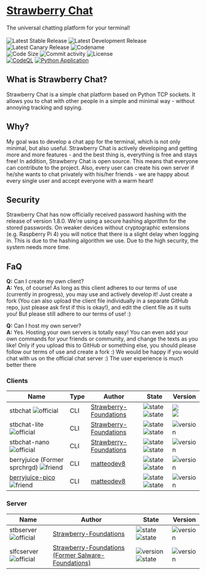 # [Strawberry Chat](https://github.com/orgs/Strawberry-Foundations/projects/1)
The universal chatting platform for your terminal!<br><br>
![Latest Stable Release](https://img.shields.io/badge/dynamic/json?url=https%3A%2F%2Fraw.githubusercontent.com%2FStrawberry-Foundations%2Fstrawberry-chat%2Fmain%2Fapi%2Fjson%2Fversions.json&query=%24.stbchat.server.stable&label=Latest%20Stable%20Release&color=success) ![Latest Development Release](https://img.shields.io/badge/dynamic/json?url=https%3A%2F%2Fraw.githubusercontent.com%2FStrawberry-Foundations%2Fstrawberry-chat%2Fmain%2Fapi%2Fjson%2Fversions.json&query=%24.stbchat.server.dev&label=Latest%20Development%20Release&color=success) ![Latest Canary Release](https://img.shields.io/badge/dynamic/json?url=https%3A%2F%2Fraw.githubusercontent.com%2FStrawberry-Foundations%2Fstrawberry-chat%2Fmain%2Fapi%2Fjson%2Fversions.json&query=%24.stbchat.server.canary&label=Latest%20Canary%20Release&color=success) ![Codename](https://img.shields.io/badge/Codename-Vanilla_Cake-darkred)<br>
![Code Size](https://img.shields.io/github/languages/code-size/Strawberry-Foundations/strawberry-chat) ![Commit activity](https://img.shields.io/github/commit-activity/w/Strawberry-Foundations/strawberry-chat) ![License](https://img.shields.io/github/license/Strawberry-Foundations/strawberry-chat)<br> [![CodeQL](https://github.com/Strawberry-Foundations/strawberry-chat/actions/workflows/github-code-scanning/codeql/badge.svg)](https://github.com/Strawberry-Foundations/strawberry-chat/actions/workflows/github-code-scanning/codeql) [![Python Application](https://github.com/Strawberry-Foundations/strawberry-chat/actions/workflows/python.yml/badge.svg)](https://github.com/Strawberry-Foundations/strawberry-chat/actions/workflows/python.yml) <br>
<!-- ![Commit](https://img.shields.io/badge/100_Commits_in_5_days-success?style=for-the-badge) ![Commit](https://img.shields.io/badge/200_Commits_in_7_days-gold?style=for-the-badge) ![Commit](https://img.shields.io/badge/300_Commits_in_10_days-darkblue?style=for-the-badge) ![Commit](https://img.shields.io/badge/400_Commits_in_18_Days-yellow?style=for-the-badge) ![Commit](https://img.shields.io/badge/500_Commits_in_19_Days-cyan?style=for-the-badge)<br> -->


## What is Strawberry Chat?
Strawberry Chat is a simple chat platform based on Python TCP sockets. It allows you to chat with other people in a simple and minimal way - without annoying tracking and spying. 

## Why?
My goal was to develop a chat app for the terminal, which is not only minimal, but also useful. Strawberry Chat is actively developing and getting more and more features - and the best thing is, everything is free and stays free! 
In addition, Strawberry Chat is open source. This means that everyone can contribute to the project. Also, every user can create his own server if he/she wants to chat privately with his/her friends - we are happy about every single user and accept everyone with a warm heart! 

<!-- ## Current state ![State](https://img.shields.io/badge/dynamic/json?url=https%3A%2F%2Fraw.githubusercontent.com%2FStrawberry-Foundations%2Fstrawberry-chat%2Fmain%2Fapi%2Fjson%2Fversions.json&query=%24.stbchat.server.stable&label=%20&color=success) ![State](https://img.shields.io/badge/dynamic/json?url=https%3A%2F%2Fraw.githubusercontent.com%2FStrawberry-Foundations%2Fstrawberry-chat%2Fmain%2Fapi%2Fjson%2Fversions.json&query=%24.stbchat.server.dev&label=%20&color=success)
Currently, Strawberry Chat is being developed a lot, even almost daily. Currently we are in a end **beta** stage. The big part already exists and Strawberry Chat is very well usable, but there are still some things missing, ***including some commands, complete porting of all commands to the new command system and important bug fixes*** -->

## Security
Strawberry Chat has now officially received password hashing with the release of version 1.8.0. We're using a secure hashing algorithm for the stored passwords. On weaker devices without cryptographic extensions (e.g. Raspberry Pi 4) you will notice that there is a slight delay when logging in. This is due to the hashing algorithm we use. Due to the high security, the system needs more time.  

## FaQ
**Q:** Can I create my own client?<br>
**A:** Yes, of course! As long as this client adheres to our terms of use (currently in progress), you may use and actively develop it! Just create a fork (You can also upload the client file individually in a separate GitHub repo, just please ask first if this is okay!), and edit the client file as it suits you! But please still adhere to our terms of use! :)

**Q:** Can I host my own server?<br>
**A:** Yes. Hosting your own servers is totally easy! You can even add your own commands for your friends or community, and change the texts as you like! Only if you upload this to GitHub or something else, you should please follow our terms of use and create a fork :) We would be happy if you would chat with us on the official chat server :) The user experience is much better there






### Clients
| Name                                                                                     | Type | Author                                                             | State                                                                                                                 | Version     |
|------------------------------------------------------------------------------------------| --   | --                                                                  | --                                                                                                                    | --                                              |             
| stbchat ![official](https://img.shields.io/badge/Official-success)                       | CLI  | [Strawberry-Foundations](https://github.com/Strawberry-Foundations) | ![state](https://img.shields.io/badge/Open--Source-success) ![state](https://img.shields.io/badge/Available-success)  | ![](https://img.shields.io/badge/dynamic/json?url=https%3A%2F%2Fraw.githubusercontent.com%2FStrawberry-Foundations%2Fstrawberry-chat%2Fmain%2Fapi%2Fjson%2Fversions.json&query=%24.stbchat.client.stable&label=Stable&color=success) <br>![](https://img.shields.io/badge/dynamic/json?url=https%3A%2F%2Fraw.githubusercontent.com%2FStrawberry-Foundations%2Fstrawberry-chat%2Fmain%2Fapi%2Fjson%2Fversions.json&query=%24.stbchat.client.canary&label=Canary&color=success)          |
| stbchat-lite ![official](https://img.shields.io/badge/Official-success)                  | CLI  | [Strawberry-Foundations](https://github.com/Strawberry-Fondations) | ![state](https://img.shields.io/badge/Open--Source-success)  ![state](https://img.shields.io/badge/Available-success) | ![version](https://img.shields.io/badge/dynamic/json?url=https%3A%2F%2Fraw.githubusercontent.com%2FStrawberry-Foundations%2Fstrawberry-chat%2Fmain%2Fapi%2Fjson%2Fversions.json&query=%24.stbchat.client.lite&label=%20&color=success)       |
| stbchat-nano ![official](https://img.shields.io/badge/Official-success)                  | CLI  | [Strawberry-Foundations](https://github.com/Strawberry-Fondations) | ![state](https://img.shields.io/badge/Open--Source-success)  ![state](https://img.shields.io/badge/Available-success) | ![version](https://img.shields.io/badge/dynamic/json?url=https%3A%2F%2Fraw.githubusercontent.com%2FStrawberry-Foundations%2Fstrawberry-chat%2Fmain%2Fapi%2Fjson%2Fversions.json&query=%24.stbchat.client.nano&label=%20&color=success)       |
| berryjuice (Former sprchrgd) ![friend](https://img.shields.io/badge/Good_Friend-magenta) | CLI  | [matteodev8](https://github.com/matteodev8)    | ![state](https://img.shields.io/badge/In_development_again-success) ![state](https://img.shields.io/badge/Currently_Not_Available-orange)      | ![version](https://img.shields.io/badge/v1.0.0deva-success) 
| [berryjuice-pico](https://gist.github.com/matteodev8/1150d4141c748c94386dedc4821f7ad7) ![friend](https://img.shields.io/badge/Good_Friend-magenta)          | CLI  | [matteodev8](https://github.com/matteodev8)            | ![state](https://img.shields.io/badge/Open--Source-success) ![state](https://img.shields.io/badge/Available-success) | ![version](https://img.shields.io/badge/staging-lightblue)

### Server
| Name                                                                             | Author                                                              | State                   | Version                                                                  |
| --                                                                     | --                                                        | --                      | --                                                                       |
| stbserver ![official](https://img.shields.io/badge/Official-success)  | [Strawberry-Foundations](https://github.com/Strawberry-Foundations) | ![state](https://img.shields.io/badge/Open--Source-success) ![state](https://img.shields.io/badge/Available-success)  | ![version](https://img.shields.io/badge/dynamic/json?url=https%3A%2F%2Fraw.githubusercontent.com%2FStrawberry-Foundations%2Fstrawberry-chat%2Fmain%2Fapi%2Fjson%2Fversions.json&query=%24.stbchat.server.dev&label=%20&color=success)              |
| slfcserver ![official](https://img.shields.io/badge/Official-success) | [Strawberry-Foundations (Former Salware-Foundations)](https://github.com/Strawberry-Foundations) | ![version](https://img.shields.io/badge/Discontinued-orange) ![state](https://img.shields.io/badge/Available-success) | ![version](https://img.shields.io/badge/v1.2.0-orange)                   |

